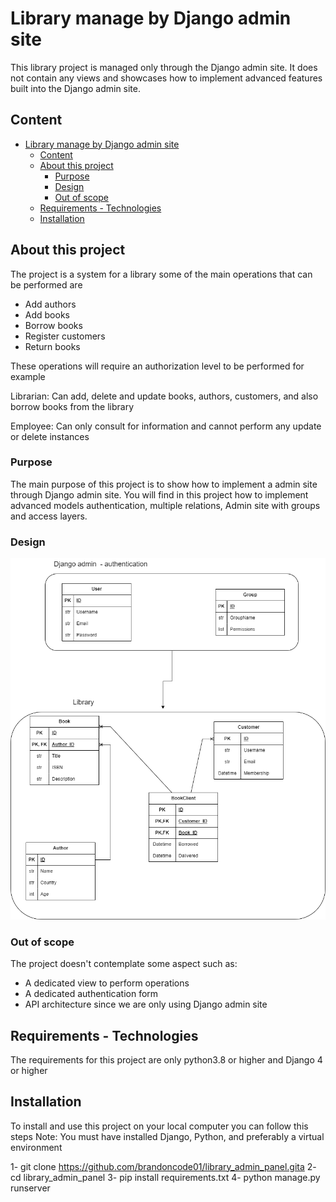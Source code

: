 # Library manage by Django admin site

This library project is managed only through the Django admin site. It does not contain any views and showcases how to implement advanced features built into the Django admin site.

## Content

- [Library manage by Django admin site](#library-manage-by-django-admin-site)
  - [Content](#content)
  - [About this project](#about-this-project)
    - [Purpose](#purpose)
    - [Design](#design)
    - [Out of scope](#out-of-scope)
  - [Requirements - Technologies](#requirements---technologies)
  - [Installation](#installation)

## About this project

The project is a system for a library some of the main operations that can be performed are

- Add authors
- Add books
- Borrow books
- Register customers
- Return books

These operations will require an authorization level to be performed for example

Librarian: Can add, delete and update books, authors, customers, and also borrow books from the library

Employee: Can only consult for information and cannot perform any update or delete instances

### Purpose

The main purpose of this project is to show how to implement a admin site through Django admin site. You will find in this project how to implement advanced models authentication, multiple relations, Admin site with groups and access layers.

### Design

![Design](design/Diagram.png)

### Out of scope

The project doesn't contemplate some aspect such as:

- A dedicated view to perform operations
- A dedicated authentication form
- API architecture since we are only using Django admin site

## Requirements - Technologies

The requirements for this project are only python3.8 or higher and Django 4 or higher

## Installation

To install and use this project on your local computer you can follow this steps
Note: You must have installed Django, Python, and preferably a virtual environment

1- git clone <https://github.com/brandoncode01/library_admin_panel.gita>
2- cd library_admin_panel
3- pip install requirements.txt
4- python manage.py runserver

